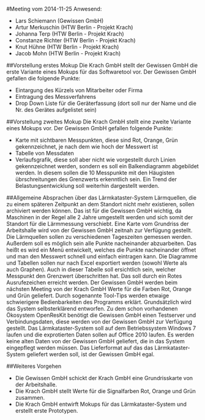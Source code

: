 #Meeting vom 2014-11-25
Anwesend:
- Lars Schiemann (Gewissen GmbH)
- Artur Merkuschin (HTW Berlin - Projekt Krach)
- Johanna Terp   (HTW Berlin - Projekt Krach)
- Constanze Richter (HTW Berlin - Projekt Krach)
- Knut Hühne (HTW Berlin - Projekt Krach)
- Jacob Mohn (HTW Berlin - Projekt Krach)


##Vorstellung erstes Mokup
Die Krach GmbH stellt der Gewissen GmbH die erste Variante eines Mokups für das Softwaretool vor. Der Gewissen GmbH gefallen die folgende Punkte: 
- Eintargung des Kürzels von Mitarbeiter oder Firma
- Eintragung des Messverfahrens
- Drop Down Liste für die Geräterfassung (dort soll nur der Name und die Nr. des Gerätes aufgelistet sein)


##Vorstellung zweites Mokup
Die Krach GmbH stellt eine zweite Variante eines Mokups vor. Der Gewissen GmbH gefallen folgende Punkte:
- Karte mit sichtbaren Messpunkten, diese sind Rot, Orange, Grün gekennzeichnet, je nach dem wie hoch der Messwert ist
- Tabelle von Messdaten
- Verlaufsgrafik, diese soll aber nicht wie vorgestellt durch Linien gekennzeichnet werden, sondern es soll ein Balkendiagramm abgebildet werden. In diesem sollen die 10 Messpunkte mit den Häugisten übrschreitungen des Grenzwerts erkenntlich sein. Ein Trend der Belastungsentwicklung soll weiterhin dargestellt werden.


##Allgemeine Absprachen über das Lärmkataster-System
Lärmquellen, die zu einem späteren Zeitpunkt an dem Standort nicht mehr existieren, sollen archiviert werden können. Das ist für die Gewissen GmbH wichtig, da Maschinen in der Regel alle 2 Jahre umgestellt werden und sich somit der Standort für die Lärmmessung verschiebt. Eine Karte vom Grundriss der Arbeitshalle wird von der Gewissen GmbH zeitnah zur Verfügung gestellt.
Die Lärmquellen sollen zu verschiedenen Tageszeiten gemessen werden. Außerdem soll es möglich sein alle Punkte nacheinander abzuarbeiten. Das heißt 
es wird ein Menü entwickelt, welches die Punkte nacheinander öffnet und man den Messwert schnell und einfach eintragen kann. 
Die Diagramme und Tabellen sollen nur nach Excel exportiert werden (sowohl Werte als auch Graphen). Auch in dieser Tabelle soll ersichtlich sein, welcher Messpunkt den Grenzwert überschritten hat.
Das soll durch ein Rotes Ausrufezeichen erreicht werden. Der Gewissen GmbH werden beim nächsten Meeting von der Krach GmbH Werte für die Farben Rot, Orange und Grün 
geliefert. 
Durch sogenannte Tool-Tips werden etwaige schwierigere Bedienbarkeiten des Programms erklärt. Grundsätzlich wird das System selbsterklärend entworfen.
Zu dem schon vorhandenen Ökosystem OpenResKit benötigt die Gewissen GmbH einen Testserver und Verbindungsdaten, diese werden von der Gewissen GmbH zur Verfügung gestellt. 
Das Lärmkataster-System soll auf dem Betriebssystem Windows 7 laufen und die exprotierten Daten sollen auf Office 2010 laufen.
Es werden keine alten Daten von der Gewissen GmbH geliefert, die in das System eingepflegt werden müssen. 
Das Lieferformat auf das das Lärmkataster-System geliefert werden soll, ist der Gewissen GmbH egal.

##Weiteres Vorgehen
- Die Gewissen GmbH schickt der Krach GmbH eine Grundrisskarte von der Arbeitshalle.
- Die Krach GmbH stellt Werte für die Signalfarben Rot, Orange und Grün zusammen.
- Die Krach GmbH entwirft Mokups für das Lärmkataster-System und erstellt erste Prototypen.
